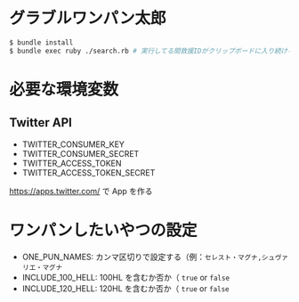 # グラブルワンパン太郎

```sh
$ bundle install
$ bundle exec ruby ./search.rb # 実行してる間救援IDがクリップボードに入り続ける
```

# 必要な環境変数
## Twitter API
- TWITTER_CONSUMER_KEY
- TWITTER_CONSUMER_SECRET
- TWITTER_ACCESS_TOKEN
- TWITTER_ACCESS_TOKEN_SECRET

https://apps.twitter.com/ で App を作る

# ワンパンしたいやつの設定
- ONE_PUN_NAMES: カンマ区切りで設定する（例：`セレスト・マグナ,シュヴァリエ・マグナ`
- INCLUDE_100_HELL: 100HL を含むか否か（ `true` or `false`
- INCLUDE_120_HELL: 120HL を含むか否か（ `true` or `false`
